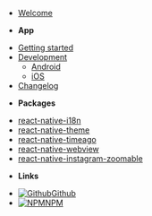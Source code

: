 * [Welcome](/)
- **App**
* [Getting started](app/start.md)
* [Development](app/development.md)
    * [Android](app/android.md)
    * [iOS](app/ios.md)
* [Changelog](app/changelog.md)
- **Packages**
* [react-native-i18n](packages/i18n.md)
* [react-native-theme](packages/theme.md)
* [react-native-timeago](packages/timeago.md)
* [react-native-webview](packages/webview.md)
* [react-native-instagram-zoomable](packages/instagram-zoomable.md)
- **Links**
* [![Github](https://icongram.jgog.in/simple/github.svg?color=808080&size=16)Github](https://github.com/postillonmedia)
* [![NPM](https://icongram.jgog.in/simple/npm.svg?colored&size=16)NPM](https://www.npmjs.com/search?q=@postillon)
